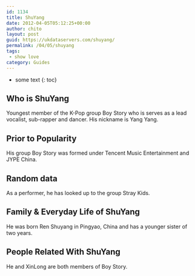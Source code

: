 ```yaml
---
id: 1134
title: ShuYang
date: 2012-04-05T05:12:25+00:00
author: chito
layout: post
guid: https://ukdataservers.com/shuyang/
permalink: /04/05/shuyang
tags:
 - show love
category: Guides
---
```


* some text
{: toc}
          
          
## Who is  ShuYang
                  
                  
                  
Youngest member of the K-Pop group Boy Story who is serves as a lead vocalist, sub-rapper and dancer. His nickname is Yang Yang.
                  
                
                
                
## Prior to Popularity 
                  
                  
                  
His group Boy Story was formed under Tencent Music Entertainment and JYPE China.
                  
                
                
                
## Random data 
                  
                  
                  
As a performer, he has looked up to the group Stray Kids.
                  
                
                
                
## Family & Everyday Life of ShuYang
                  
                  
                  
He was born Ren Shuyang in Pingyao, China and has a younger sister of two years.
                  
                
                
                
## People Related With  ShuYang
                  
                  
                  
He and XinLong are both members of Boy Story.
                  
                
              
            
          
          
          
    
    
  
